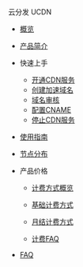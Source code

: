 <div class="sidebar_title icon__ucdn"> 云分发 UCDN</div>

* [概览](cdn/ucdn/overview)    
* [产品简介](cdn/ucdn/intro)    
* 快速上手    
    * [开通CDN服务](cdn/ucdn/quick/open)
    * [创建加速域名](cdn/ucdn/quick/create)
    * [域名审核](cdn/ucdn/quick/check)
    * [配置CNAME](cdn/ucdn/quick/cname)
    * [停止CDN服务](cdn/ucdn/quick/stop)    
    
* [使用指南](cdn/ucdn/guide)    

* [节点分布](cdn/ucdn/node)   

* 产品价格    

    * [计费方式概览](cdn/ucdn/charge/type)

    * [基础计费方式](cdn/ucdn/charge/flowday)

    * [月结计费方式](cdn/ucdn/charge/month)

    * [计费FAQ](cdn/ucdn/charge/faq)	

* [FAQ](cdn/ucdn/faq)
  
  ​    


​    

